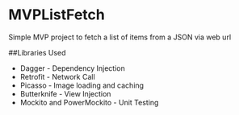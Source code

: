 # MVPListFetch
Simple MVP project to fetch a list of items from a JSON via web url


##Libraries Used 
* Dagger - Dependency Injection 
* Retrofit - Network Call
* Picasso - Image loading and caching
* Butterknife - View Injection 
* Mockito and PowerMockito - Unit Testing 
